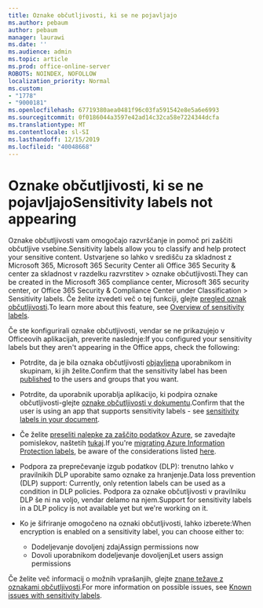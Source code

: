 ```yaml
---
title: Oznake občutljivosti, ki se ne pojavljajo
ms.author: pebaum
author: pebaum
manager: laurawi
ms.date: ''
ms.audience: admin
ms.topic: article
ms.prod: office-online-server
ROBOTS: NOINDEX, NOFOLLOW
localization_priority: Normal
ms.custom:
- "1778"
- "9000181"
ms.openlocfilehash: 67719380aea0481f96c03fa591542e8e5a6e6993
ms.sourcegitcommit: 0f0186044a3597e42ad14c32ca58e7224344dcfa
ms.translationtype: MT
ms.contentlocale: sl-SI
ms.lasthandoff: 12/15/2019
ms.locfileid: "40048668"
---
```

# <a name="sensitivity-labels-not-appearing"></a><span data-ttu-id="2504b-102">Oznake občutljivosti, ki se ne pojavljajo</span><span class="sxs-lookup"><span data-stu-id="2504b-102">Sensitivity labels not appearing</span></span>

<span data-ttu-id="2504b-103">Oznake občutljivosti vam omogočajo razvrščanje in pomoč pri zaščiti občutljive vsebine.</span><span class="sxs-lookup"><span data-stu-id="2504b-103">Sensitivity labels allow you to classify and help protect your sensitive content.</span></span> <span data-ttu-id="2504b-104">Ustvarjene so lahko v središču za skladnost z Microsoft 365, Microsoft 365 Security Center ali Office 365 Security & center za skladnost v razdelku razvrstitev > oznake občutljivosti.</span><span class="sxs-lookup"><span data-stu-id="2504b-104">They can be created in the Microsoft 365 compliance center, Microsoft 365 security center, or Office 365 Security & Compliance Center under Classification > Sensitivity labels.</span></span> <span data-ttu-id="2504b-105">Če želite izvedeti več o tej funkciji, glejte [pregled oznak občutljivosti](https://docs.microsoft.com/office365/securitycompliance/sensitivity-labels).</span><span class="sxs-lookup"><span data-stu-id="2504b-105">To learn more about this feature, see [Overview of sensitivity labels](https://docs.microsoft.com/office365/securitycompliance/sensitivity-labels).</span></span>

<span data-ttu-id="2504b-106">Če ste konfigurirali oznake občutljivosti, vendar se ne prikazujejo v Officeovih aplikacijah, preverite naslednje:</span><span class="sxs-lookup"><span data-stu-id="2504b-106">If you configured your sensitivity labels but they aren't appearing in the Office apps, check the following:</span></span>

- <span data-ttu-id="2504b-107">Potrdite, da je bila oznaka občutljivosti [objavljena](https://docs.microsoft.com/Office365/SecurityCompliance/sensitivity-labels#what-label-policies-can-do) uporabnikom in skupinam, ki jih želite.</span><span class="sxs-lookup"><span data-stu-id="2504b-107">Confirm that the sensitivity label has been [published](https://docs.microsoft.com/Office365/SecurityCompliance/sensitivity-labels#what-label-policies-can-do) to the users and groups that you want.</span></span>

- <span data-ttu-id="2504b-108">Potrdite, da uporabnik uporablja aplikacijo, ki podpira oznake občutljivosti-glejte [oznake občutljivosti v dokumentu](https://support.office.com/article/apply-sensitivity-labels-to-your-documents-and-email-within-office-2f96e7cd-d5a4-403b-8bd7-4cc636bae0f9?ad=US&ui=en-US&rs=en-US#bkmk_whereavailable).</span><span class="sxs-lookup"><span data-stu-id="2504b-108">Confirm that the user is using an app that supports sensitivity labels - see [sensitivity labels in your document](https://support.office.com/article/apply-sensitivity-labels-to-your-documents-and-email-within-office-2f96e7cd-d5a4-403b-8bd7-4cc636bae0f9?ad=US&ui=en-US&rs=en-US#bkmk_whereavailable).</span></span>

- <span data-ttu-id="2504b-109">Če želite [preseliti nalepke za zaščito podatkov Azure](https://docs.microsoft.com/azure/information-protection/configure-policy-migrate-labels), se zavedajte pomislekov, naštetih [tukaj](https://docs.microsoft.com/azure/information-protection/configure-policy-migrate-labels#considerations-for-unified-labels).</span><span class="sxs-lookup"><span data-stu-id="2504b-109">If you're [migrating Azure Information Protection labels](https://docs.microsoft.com/azure/information-protection/configure-policy-migrate-labels), be aware of the considerations listed [here](https://docs.microsoft.com/azure/information-protection/configure-policy-migrate-labels#considerations-for-unified-labels).</span></span>

- <span data-ttu-id="2504b-110">Podpora za preprečevanje izgub podatkov (DLP): trenutno lahko v pravilnikih DLP uporabite samo oznake za hranjenje.</span><span class="sxs-lookup"><span data-stu-id="2504b-110">Data loss prevention (DLP) support: Currently, only retention labels can be used as a condition in DLP policies.</span></span>  <span data-ttu-id="2504b-111">Podpora za oznake občutljivosti v pravilniku DLP še ni na voljo, vendar delamo na njem.</span><span class="sxs-lookup"><span data-stu-id="2504b-111">Support for sensitivity labels in a DLP policy is not available yet but we're working on it.</span></span>

- <span data-ttu-id="2504b-112">Ko je šifriranje omogočeno na oznaki občutljivosti, lahko izberete:</span><span class="sxs-lookup"><span data-stu-id="2504b-112">When encryption is enabled on a sensitivity label, you can choose either to:</span></span>
    - <span data-ttu-id="2504b-113">Dodeljevanje dovoljenj zdaj</span><span class="sxs-lookup"><span data-stu-id="2504b-113">Assign permissions now</span></span>
    - <span data-ttu-id="2504b-114">Dovoli uporabnikom dodeljevanje dovoljenj</span><span class="sxs-lookup"><span data-stu-id="2504b-114">Let users assign permissions</span></span>


<span data-ttu-id="2504b-115">Če želite več informacij o možnih vprašanjih, glejte [znane težave z oznakami občutljivosti](https://support.office.com/article/known-issues-with-sensitivity-labels-in-office-b169d687-2bbd-4e21-a440-7da1b2743edc).</span><span class="sxs-lookup"><span data-stu-id="2504b-115">For more information on possible issues, see [Known issues with sensitivity labels](https://support.office.com/article/known-issues-with-sensitivity-labels-in-office-b169d687-2bbd-4e21-a440-7da1b2743edc).</span></span>